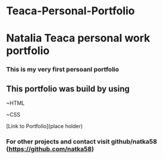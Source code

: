 # Teaca-Personal-Portfolio

# Natalia Teaca personal work portfolio
### This is my very first persoanl portfolio

## This portfolio was build by using 

~HTML

~CSS


[Link to Portfolio](place holder)

### For other projects and contact visit github/natka58 (https://github.com/natka58)
